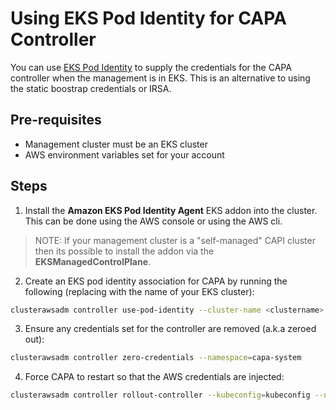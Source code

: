# Using EKS Pod Identity for CAPA Controller

You can use [EKS Pod Identity](https://docs.aws.amazon.com/eks/latest/userguide/pod-identities.html) to supply the credentials for the CAPA controller when the management is in EKS. This is an alternative to using the static boostrap credentials or IRSA.

## Pre-requisites

- Management cluster must be an EKS cluster
- AWS environment variables set for your account

## Steps

1. Install the **Amazon EKS Pod Identity Agent** EKS addon into the cluster. This can be done using the AWS console or using the AWS cli.

> NOTE: If your management cluster is a "self-managed" CAPI cluster then its possible to install the addon via the **EKSManagedControlPlane**.

2. Create an EKS pod identity association for CAPA by running the following (replacing **<clustername>** with the name of your EKS cluster):

```bash
clusterawsadm controller use-pod-identity --cluster-name <clustername>
```

3. Ensure any credentials set for the controller are removed (a.k.a zeroed out):

```bash
clusterawsadm controller zero-credentials --namespace=capa-system
```

4. Force CAPA to restart so that the AWS credentials are injected:

```bash
clusterawsadm controller rollout-controller --kubeconfig=kubeconfig --namespace=capa-system
```
